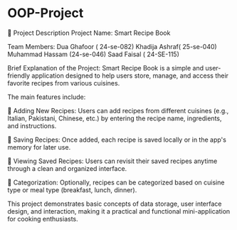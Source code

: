 # OOP-Project

📘 Project Description
Project Name:
Smart Recipe Book

Team Members:
Dua Ghafoor ( 24-se-082)
Khadija Ashraf( 25-se-040)
Muhammad Hassam (24-se-046)
Saad Faisal ( 24-SE-115)

Brief Explanation of the Project:
Smart Recipe Book is a simple and user-friendly application designed to help users store, manage, and access their favorite recipes from various cuisines.

The main features include:

🔸 Adding New Recipes: Users can add recipes from different cuisines (e.g., Italian, Pakistani, Chinese, etc.) by entering the recipe name, ingredients, and instructions.

🔸 Saving Recipes: Once added, each recipe is saved locally or in the app's memory for later use.

🔸 Viewing Saved Recipes: Users can revisit their saved recipes anytime through a clean and organized interface.

🔸 Categorization: Optionally, recipes can be categorized based on cuisine type or meal type (breakfast, lunch, dinner).

This project demonstrates basic concepts of data storage, user interface design, and interaction, making it a practical and functional mini-application for cooking enthusiasts.
